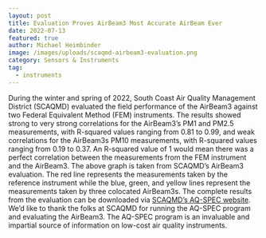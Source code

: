 ```yaml
---
layout: post
title: Evaluation Proves AirBeam3 Most Accurate AirBeam Ever
date: 2022-07-13
featured: true
author: Michael Heimbinder
image: /images/uploads/scaqmd-airbeam3-evaluation.png
category: Sensors & Instruments
tag:
  - instruments
---
```

During the winter and spring of 2022, South Coast Air Quality Management District (SCAQMD) evaluated the field performance of the AirBeam3 against two Federal Equivalent Method (FEM) instruments. The results showed strong to very strong correlations for the AirBeam3’s PM1 and PM2.5 measurements, with R-squared values ranging from 0.81 to 0.99, and weak correlations for the AirBeam3s PM10 measurements, with R-squared values ranging from 0.19 to 0.37. An R-squared value of 1 would mean there was a perfect correlation between the measurements from the FEM instrument and the AirBeam3. The above graph is taken from SCAQMD’s AirBeam3 evaluation. The red line represents the measurements taken by the reference instrument while the blue, green, and yellow lines represent the measurements taken by three colocated AirBeam3s. The complete results from the evaluation can be downloaded via [SCAQMD’s AQ-SPEC website](http://www.aqmd.gov/aq-spec/sensordetail/habitatmap---airbeam3). We’d like to thank the folks at SCAQMD for running the AQ-SPEC program and evaluating the AirBeam3. The AQ-SPEC program is an invaluable and impartial source of information on low-cost air quality instruments.